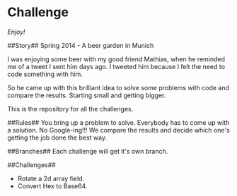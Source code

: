 Challenge
=========

*Enjoy!*

##Story##
Spring 2014 - A beer garden in Munich

I was enjoying some beer with my good friend Mathias, when he reminded me of a tweet I sent him days ago.
I tweeted him because I felt the need to code something with him.

So he came up with this brilliant idea to solve some problems with code and compare the results.
Starting small and getting bigger.

This is the repository for all the challenges.

##Rules##
You bring up a problem to solve.
Everybody has to come up with a solution.
No Google-ing!!!
We compare the results and decide which one's getting the job done the best way.

##Branches##
Each challenge will get it's own branch.

##Challenges##
- Rotate a 2d array field.
- Convert Hex to Base64.


